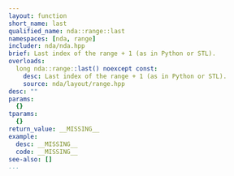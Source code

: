 ```yaml
---
layout: function
short_name: last
qualified_name: nda::range::last
namespaces: [nda, range]
includer: nda/nda.hpp
brief: Last index of the range + 1 (as in Python or STL).
overloads:
  long nda::range::last() noexcept const:
    desc: Last index of the range + 1 (as in Python or STL).
    source: nda/layout/range.hpp
desc: ""
params:
  {}
tparams:
  {}
return_value: __MISSING__
example:
  desc: __MISSING__
  code: __MISSING__
see-also: []
...
```


